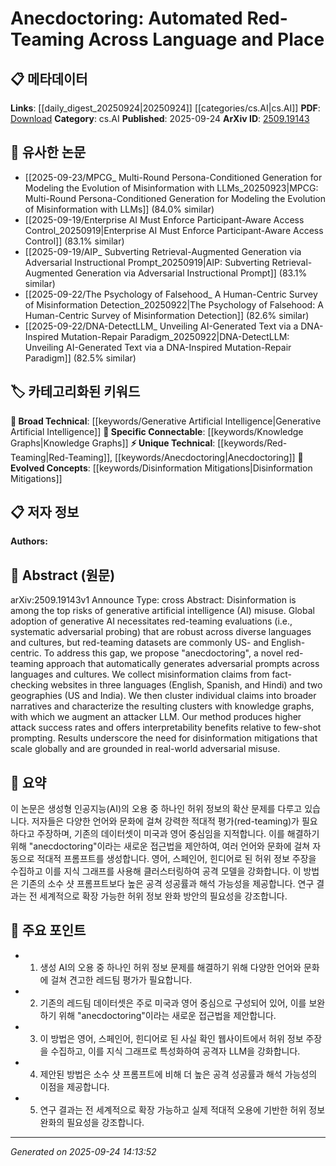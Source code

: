<!-- KEYWORD_LINKING_METADATA:
{
  "processed_timestamp": "2025-09-24T14:13:52.703187",
  "vocabulary_version": "1.0",
  "selected_keywords": [
    "Generative Artificial Intelligence",
    "Red-Teaming",
    "Anecdoctoring",
    "Knowledge Graphs",
    "Disinformation Mitigations"
  ],
  "rejected_keywords": [],
  "similarity_scores": {
    "Generative Artificial Intelligence": 0.8,
    "Red-Teaming": 0.85,
    "Anecdoctoring": 0.88,
    "Knowledge Graphs": 0.78,
    "Disinformation Mitigations": 0.79
  },
  "extraction_method": "AI_prompt_based",
  "budget_applied": true,
  "candidates_json": {
    "candidates": [
      {
        "surface": "Generative AI",
        "canonical": "Generative Artificial Intelligence",
        "aliases": [
          "Generative AI",
          "GAI"
        ],
        "category": "broad_technical",
        "rationale": "Generative AI is a foundational concept relevant to the paper's focus on disinformation and adversarial probing.",
        "novelty_score": 0.55,
        "connectivity_score": 0.88,
        "specificity_score": 0.65,
        "link_intent_score": 0.8
      },
      {
        "surface": "Red-Teaming",
        "canonical": "Red-Teaming",
        "aliases": [
          "Adversarial Probing"
        ],
        "category": "unique_technical",
        "rationale": "Red-Teaming is central to the paper's methodology for testing AI systems against adversarial inputs.",
        "novelty_score": 0.7,
        "connectivity_score": 0.75,
        "specificity_score": 0.8,
        "link_intent_score": 0.85
      },
      {
        "surface": "Anecdoctoring",
        "canonical": "Anecdoctoring",
        "aliases": [],
        "category": "unique_technical",
        "rationale": "Anecdoctoring is a novel approach introduced in the paper, crucial for understanding its unique contribution.",
        "novelty_score": 0.9,
        "connectivity_score": 0.6,
        "specificity_score": 0.85,
        "link_intent_score": 0.88
      },
      {
        "surface": "Knowledge Graphs",
        "canonical": "Knowledge Graphs",
        "aliases": [
          "KG"
        ],
        "category": "specific_connectable",
        "rationale": "Knowledge Graphs are used in the paper to structure misinformation narratives, enhancing connectivity with related works.",
        "novelty_score": 0.5,
        "connectivity_score": 0.82,
        "specificity_score": 0.7,
        "link_intent_score": 0.78
      },
      {
        "surface": "Disinformation Mitigations",
        "canonical": "Disinformation Mitigations",
        "aliases": [
          "Misinformation Countermeasures"
        ],
        "category": "evolved_concepts",
        "rationale": "The paper emphasizes the importance of scalable disinformation mitigations, linking it to broader efforts in AI safety.",
        "novelty_score": 0.65,
        "connectivity_score": 0.77,
        "specificity_score": 0.72,
        "link_intent_score": 0.79
      }
    ],
    "ban_list_suggestions": [
      "method",
      "performance",
      "experiment"
    ]
  },
  "decisions": [
    {
      "candidate_surface": "Generative AI",
      "resolved_canonical": "Generative Artificial Intelligence",
      "decision": "linked",
      "scores": {
        "novelty": 0.55,
        "connectivity": 0.88,
        "specificity": 0.65,
        "link_intent": 0.8
      }
    },
    {
      "candidate_surface": "Red-Teaming",
      "resolved_canonical": "Red-Teaming",
      "decision": "linked",
      "scores": {
        "novelty": 0.7,
        "connectivity": 0.75,
        "specificity": 0.8,
        "link_intent": 0.85
      }
    },
    {
      "candidate_surface": "Anecdoctoring",
      "resolved_canonical": "Anecdoctoring",
      "decision": "linked",
      "scores": {
        "novelty": 0.9,
        "connectivity": 0.6,
        "specificity": 0.85,
        "link_intent": 0.88
      }
    },
    {
      "candidate_surface": "Knowledge Graphs",
      "resolved_canonical": "Knowledge Graphs",
      "decision": "linked",
      "scores": {
        "novelty": 0.5,
        "connectivity": 0.82,
        "specificity": 0.7,
        "link_intent": 0.78
      }
    },
    {
      "candidate_surface": "Disinformation Mitigations",
      "resolved_canonical": "Disinformation Mitigations",
      "decision": "linked",
      "scores": {
        "novelty": 0.65,
        "connectivity": 0.77,
        "specificity": 0.72,
        "link_intent": 0.79
      }
    }
  ]
}
-->

# Anecdoctoring: Automated Red-Teaming Across Language and Place

## 📋 메타데이터

**Links**: [[daily_digest_20250924|20250924]] [[categories/cs.AI|cs.AI]]
**PDF**: [Download](https://arxiv.org/pdf/2509.19143.pdf)
**Category**: cs.AI
**Published**: 2025-09-24
**ArXiv ID**: [2509.19143](https://arxiv.org/abs/2509.19143)

## 🔗 유사한 논문
- [[2025-09-23/MPCG_ Multi-Round Persona-Conditioned Generation for Modeling the Evolution of Misinformation with LLMs_20250923|MPCG: Multi-Round Persona-Conditioned Generation for Modeling the Evolution of Misinformation with LLMs]] (84.0% similar)
- [[2025-09-19/Enterprise AI Must Enforce Participant-Aware Access Control_20250919|Enterprise AI Must Enforce Participant-Aware Access Control]] (83.1% similar)
- [[2025-09-19/AIP_ Subverting Retrieval-Augmented Generation via Adversarial Instructional Prompt_20250919|AIP: Subverting Retrieval-Augmented Generation via Adversarial Instructional Prompt]] (83.1% similar)
- [[2025-09-22/The Psychology of Falsehood_ A Human-Centric Survey of Misinformation Detection_20250922|The Psychology of Falsehood: A Human-Centric Survey of Misinformation Detection]] (82.6% similar)
- [[2025-09-22/DNA-DetectLLM_ Unveiling AI-Generated Text via a DNA-Inspired Mutation-Repair Paradigm_20250922|DNA-DetectLLM: Unveiling AI-Generated Text via a DNA-Inspired Mutation-Repair Paradigm]] (82.5% similar)

## 🏷️ 카테고리화된 키워드
**🧠 Broad Technical**: [[keywords/Generative Artificial Intelligence|Generative Artificial Intelligence]]
**🔗 Specific Connectable**: [[keywords/Knowledge Graphs|Knowledge Graphs]]
**⚡ Unique Technical**: [[keywords/Red-Teaming|Red-Teaming]], [[keywords/Anecdoctoring|Anecdoctoring]]
**🚀 Evolved Concepts**: [[keywords/Disinformation Mitigations|Disinformation Mitigations]]

## 📋 저자 정보

**Authors:** 

## 📄 Abstract (원문)

arXiv:2509.19143v1 Announce Type: cross 
Abstract: Disinformation is among the top risks of generative artificial intelligence (AI) misuse. Global adoption of generative AI necessitates red-teaming evaluations (i.e., systematic adversarial probing) that are robust across diverse languages and cultures, but red-teaming datasets are commonly US- and English-centric. To address this gap, we propose "anecdoctoring", a novel red-teaming approach that automatically generates adversarial prompts across languages and cultures. We collect misinformation claims from fact-checking websites in three languages (English, Spanish, and Hindi) and two geographies (US and India). We then cluster individual claims into broader narratives and characterize the resulting clusters with knowledge graphs, with which we augment an attacker LLM. Our method produces higher attack success rates and offers interpretability benefits relative to few-shot prompting. Results underscore the need for disinformation mitigations that scale globally and are grounded in real-world adversarial misuse.

## 📝 요약

이 논문은 생성형 인공지능(AI)의 오용 중 하나인 허위 정보의 확산 문제를 다루고 있습니다. 저자들은 다양한 언어와 문화에 걸쳐 강력한 적대적 평가(red-teaming)가 필요하다고 주장하며, 기존의 데이터셋이 미국과 영어 중심임을 지적합니다. 이를 해결하기 위해 "anecdoctoring"이라는 새로운 접근법을 제안하여, 여러 언어와 문화에 걸쳐 자동으로 적대적 프롬프트를 생성합니다. 영어, 스페인어, 힌디어로 된 허위 정보 주장을 수집하고 이를 지식 그래프를 사용해 클러스터링하여 공격 모델을 강화합니다. 이 방법은 기존의 소수 샷 프롬프트보다 높은 공격 성공률과 해석 가능성을 제공합니다. 연구 결과는 전 세계적으로 확장 가능한 허위 정보 완화 방안의 필요성을 강조합니다.

## 🎯 주요 포인트

- 1. 생성 AI의 오용 중 하나인 허위 정보 문제를 해결하기 위해 다양한 언어와 문화에 걸쳐 견고한 레드팀 평가가 필요합니다.
- 2. 기존의 레드팀 데이터셋은 주로 미국과 영어 중심으로 구성되어 있어, 이를 보완하기 위해 "anecdoctoring"이라는 새로운 접근법을 제안합니다.
- 3. 이 방법은 영어, 스페인어, 힌디어로 된 사실 확인 웹사이트에서 허위 정보 주장을 수집하고, 이를 지식 그래프로 특성화하여 공격자 LLM을 강화합니다.
- 4. 제안된 방법은 소수 샷 프롬프트에 비해 더 높은 공격 성공률과 해석 가능성의 이점을 제공합니다.
- 5. 연구 결과는 전 세계적으로 확장 가능하고 실제 적대적 오용에 기반한 허위 정보 완화의 필요성을 강조합니다.


---

*Generated on 2025-09-24 14:13:52*